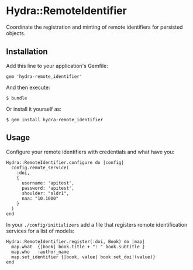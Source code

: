 # Hydra::RemoteIdentifier

Coordinate the registration and minting of remote identifiers for persisted
objects.

## Installation

Add this line to your application's Gemfile:

    gem 'hydra-remote_identifier'

And then execute:

    $ bundle

Or install it yourself as:

    $ gem install hydra-remote_identifier

## Usage

Configure your remote identifiers with credentials and what have you:

    Hydra::RemoteIdentifier.configure do |config|
      config.remote_service(
        :doi,
        {
          username: 'apitest',
          password: 'apitest',
          shoulder: "sldr1",
          naa: "10.1000"
        }
      )
    end


In your `./config/initializers` add a file that registers remote identification
services for a list of models:

    Hydra::RemoteIdentifier.register(:doi, Book) do |map|
      map.what  {|book| book.title + ": " book.subtitle }
      map.who   :author_name
      map.set_identifier {|book, value| book.set_doi!(value)}
    end
